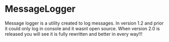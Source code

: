 # MessageLogger
Message logger is a utility created to log messages. In version 1.2 and prior it could only log in console and it wasnt open source. When version 2.0 is released you will see it is fully rewritten and better in every way!!!
